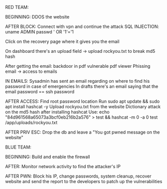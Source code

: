 RED TEAM:

BEGINNING:
DDOS the website

AFTER BLOCK:
Connect with vpn and continue the attack
SQL INJECTION: uname ADMIN passwd ' OR '1'='1

Click on the recovery page where it gives you the email

On dashboard there's an upload field -> upload rockyou.txt to break md5 hash

After getting the email:
backdoor in pdf
vulnerable pdf viewer
Phissing email -> access to emails

IN EMAILS:
Sysadmin has sent an email regarding on where to find his password in case of emergencies
In drafts there's an email saying that the email password == ssh password

AFTER ACCESS:
Find root password location
Run sudo apt update && sudo apt install hashcat -y
Upload rockyou.txt from the website
Dictionary attack on the md5 hash after installing hashcat
Use: echo "84d961568a65073a3bcf0eb216b2a576" > test && hashcat -m 0 -a 0 test /app/uploads/rockyou.txt

AFTER PRIV ESC:
Drop the db and leave a "You got pwned message on the website"

BLUE TEAM:

BEGINNING:
Build and enable the firewall

AFTER:
Monitor network activity to find the attacker's IP

AFTER PWN:
Block his IP, change passwords, system cleanup, recover website and send the report to the developers to patch up the vulnerabilities